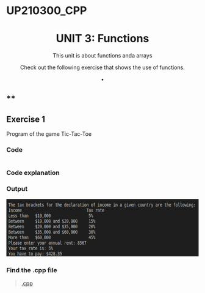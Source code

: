 # UP210300_CPP
<div align="center">

# **UNIT 3: Functions**

This unit is about functions anda arrays
 
</div>
 

<div align="center">
 
Check out the following exercise that shows the use of functions.
 
[]()•

</div>

## ** <br> 
## Exercise 1

Program of the game Tic-Tac-Toe

### Code
 
```c++


```

### Code explanation

<div align="center">

</div>

### Output

<img alt="Output1" height="150" src="Imagenes/cap1.1.png"/> <br>

### Find the .cpp file

>[.cpp]()



